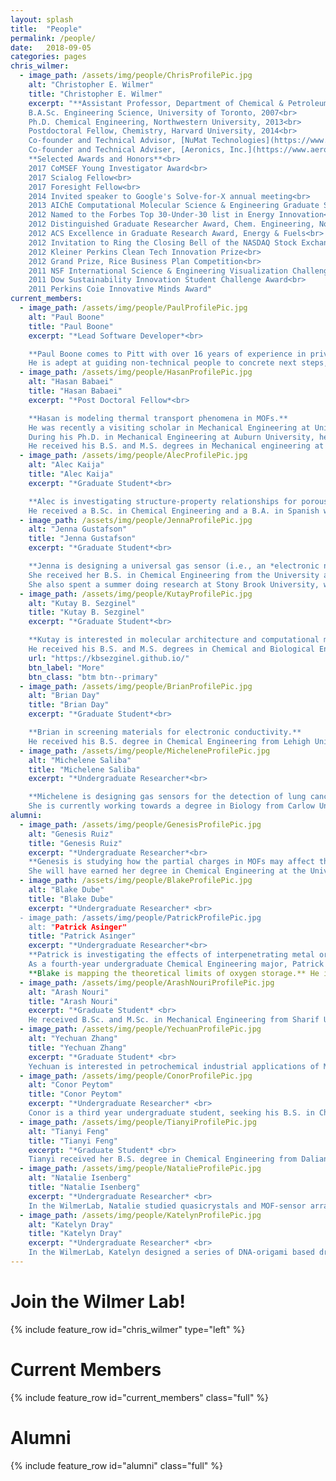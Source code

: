 ```yaml
---
layout: splash
title:  "People"
permalink: /people/
date:   2018-09-05
categories: pages
chris_wilmer:
  - image_path: /assets/img/people/ChrisProfilePic.jpg
    alt: "Christopher E. Wilmer"
    title: "Christopher E. Wilmer"
    excerpt: "**Assistant Professor, Department of Chemical & Petroleum Engineering**<br>
    B.A.Sc. Engineering Science, University of Toronto, 2007<br>
    Ph.D. Chemical Engineering, Northwestern University, 2013<br>
    Postdoctoral Fellow, Chemistry, Harvard University, 2014<br>
    Co-founder and Technical Advisor, [NuMat Technologies](https://www.numat-tech.com/)<br>
    Co-founder and Technical Adviser, [Aeronics, Inc.](https://www.aeronicsinc.com/)<br><br>
    **Selected Awards and Honors**<br>
    2017 CoMSEF Young Investigator Award<br>
    2017 Scialog Fellow<br>
    2017 Foresight Fellow<br>
    2014 Invited speaker to Google's Solve-for-X annual meeting<br>
    2013 AIChE Computational Molecular Science & Engineering Graduate Student Award<br>
    2012 Named to the Forbes Top 30-Under-30 list in Energy Innovation<br>
    2012 Distinguished Graduate Researcher Award, Chem. Engineering, Northwestern Univ.<br>
    2012 ACS Excellence in Graduate Research Award, Energy & Fuels<br>
    2012 Invitation to Ring the Closing Bell of the NASDAQ Stock Exchange<br>
    2012 Kleiner Perkins Clean Tech Innovation Prize<br>
    2012 Grand Prize, Rice Business Plan Competition<br>
    2011 NSF International Science & Engineering Visualization Challenge Winner<br>
    2011 Dow Sustainability Innovation Student Challenge Award<br>
    2011 Perkins Coie Innovative Minds Award"
current_members:
  - image_path: /assets/img/people/PaulProfilePic.jpg
    alt: "Paul Boone"
    title: "Paul Boone"
    excerpt: "*Lead Software Developer*<br>

    **Paul Boone comes to Pitt with over 16 years of experience in private industry transforming ideas into actual software.**
    He is adept at guiding non-technical people to concrete next steps, but his software and technical experience is extensive and spans data warehousing, database design, optimization and management, data center operations, cloud devops and scaling on AWS, frontend and backend web application frameworks and linux for embedded devices.​"
  - image_path: /assets/img/people/HasanProfilePic.jpg
    alt: "Hasan Babaei"
    title: "Hasan Babaei"
    excerpt: "*Post Doctoral Fellow*<br>

    **Hasan is modeling thermal transport phenomena in MOFs.**
    He was recently a visiting scholar in Mechanical Engineering at University of Illinois at Urbana-Champaign.
    During his Ph.D. in Mechanical Engineering at Auburn University, he worked on thermal transport in nanostructure-enhanced phase change materials.
    He received his B.S. and M.S. degrees in Mechanical engineering at the Iran University of Science and Technology and the University of Tehran, respectively."
  - image_path: /assets/img/people/AlecProfilePic.jpg
    alt: "Alec Kaija"
    title: "Alec Kaija"
    excerpt: "*Graduate Student*<br>

    **Alec is investigating structure-property relationships for porous materials.**
    He received a B.Sc. in Chemical Engineering and a B.A. in Spanish with a minor in Nuclear Engineering from the University of Rhode Island in 2014. Currently he is investigating structure-property relationships of porous materials for applications including high-pressure methane storage and carbon capture. He is also a co-founder and Technical Adviser of [Aeronics, Inc](https://www.aeronicsinc.com/)."
  - image_path: /assets/img/people/JennaProfilePic.jpg
    alt: "Jenna Gustafson"
    title: "Jenna Gustafson"
    excerpt: "*Graduate Student*<br>

    **Jenna is designing a universal gas sensor (i.e., an *electronic nose*).**
    She received her B.S. in Chemical Engineering from the University at Buffalo in 2014.
    She also spent a summer doing research at Stony Brook University, where she worked on synthesizing conductive polymers for energy storage applications."
  - image_path: /assets/img/people/KutayProfilePic.jpg
    alt: "Kutay B. Sezginel"
    title: "Kutay B. Sezginel"
    excerpt: "*Graduate Student*<br>

    **Kutay is interested in molecular architecture and computational materials design.**
    He received his B.S. and M.S. degrees in Chemical and Biological Engineering from Koç University in Istanbul focusing on methane storage in metal-organic frameworks. Currently he is investigating computational design of MOFs and investigating several properties such as drug delivery, adsorption, and thermal transport. He is also working on computational design of artificial molecular machines."
    url: "https://kbsezginel.github.io/"
    btn_label: "More"
    btn_class: "btm btn--primary"
  - image_path: /assets/img/people/BrianProfilePic.jpg
    alt: "Brian Day"
    title: "Brian Day"
    excerpt: "*Graduate Student*<br>

    **Brian in screening materials for electronic conductivity.**
    He received his B.S. degree in Chemical Engineering from Lehigh University in 2016 where he worked on synthesizing nanoporous films. He also worked on designing nanostructured electrodes for lithium metal batteries. Presently, he is investigating how to screen MOFs based on their electronic properties."
  - image_path: /assets/img/people/MicheleneProfilePic.jpg
    alt: "Michelene Saliba"
    title: "Michelene Saliba"
    excerpt: "*Undergraduate Researcher*<br>

    **Michelene is designing gas sensors for the detection of lung cancer biomarkers.**
    She is currently working towards a degree in Biology from Carlow University in Pittsburgh, PA."
alumni:
  - image_path: /assets/img/people/GenesisProfilePic.jpg
    alt: "Genesis Ruiz"
    title: "Genesis Ruiz"
    excerpt: "*Undergraduate Researcher*<br>
    **Genesis is studying how the partial charges in MOFs may affect the diffusion of gases.**
    She will have earned her degree in Chemical Engineering at the University of Puerto Rico, Mayaguez Campus, in 2019. She has researched in different areas such as Environmental Chemistry, Pharmaceutical and Bio-Medical Engineering. The latter at Washington State University, where she studied techniques for the isolation and purification of potential biomarkers for early diagnostics in cancerous diseases."
  - image_path: /assets/img/people/BlakeProfilePic.jpg
    alt: "Blake Dube"
    title: "Blake Dube"
    excerpt: "*Undergraduate Researcher*​ <br>
  - image_path: /assets/img/people/PatrickProfilePic.jpg
    alt: "Patrick Asinger"
    title: "Patrick Asinger"
    excerpt: "*Undergraduate Researcher*<br>
    **Patrick is investigating the effects of interpenetrating metal organic frameworks on thermal conductivity.**
    As a fourth-year undergraduate Chemical Engineering major, Patrick explored computational chemistry techniques to investigate the thermal conductivity of interpenetrated MOFs. He is now pursuing a PhD in chemical engineering."
    **Blake is mapping the theoretical limits of oxygen storage.** He is a third-year undergraduate student at the University of Pittsburgh, with a major in Chemical Engineering. Blake was awarded the Brackenridge Fellowship to continue his research with the goal of shedding new light on gas storage."
  - image_path: /assets/img/people/ArashNouriProfilePic.jpg
    alt: "Arash Nouri"
    title: "Arash Nouri"
    excerpt: "*Graduate Student*​ <br>
    He received B.Sc. and M.Sc. in Mechanical Engineering from Sharif University of Technology (SUT). Now, he is getting a PhD in Computational Modeling & Simulation (CMS) where he works on turbulent flow modeling, and a M.Sc. in Chemical Engineering.​"
  - image_path: /assets/img/people/YechuanProfilePic.jpg
    alt: "Yechuan Zhang"
    title: "Yechuan Zhang"
    excerpt: "*Graduate Student*​ <br>
    Yechuan is interested in petrochemical industrial applications of MOFs. He received his B.S. degree majoring in Oil and Gas Storage and Transportation Engineering. Now, he is pursuing his M.S. degree in Petroleum Engineering. He believes that there is a significant potential in using MOFs to separate impurities in oil and natural gas."
  - image_path: /assets/img/people/ConorProfilePic.jpg
    alt: "Conor Peytom"
    title: "Conor Peytom"
    excerpt: "*Undergraduate Researcher*​ <br>
    Conor is a third year undergraduate student, seeking his B.S. in Chemical Engineering. In addition to his research, Conor is in the midst of a co-op with a Pittsburgh based process engineering firm, Venture Engineering & Construction."
  - image_path: /assets/img/people/TianyiProfilePic.jpg
    alt: "Tianyi Feng"
    title: "Tianyi Feng"
    excerpt: "*Graduate Student*​ <br>
    Tianyi received her B.S. degree in Chemical Engineering from Dalian University of Technology in China. Tianyi was twice awarded the National Scholarship as an undergraduate student, and was the leader of a National Undergraduate Training Program for Innovation named *the synthesis and flocculation properties of polymerized silicate containing magnesium sulfate, aluminum sulfate and ferric sulfate (PSMAF)*."
  - image_path: /assets/img/people/NatalieProfilePic.jpg
    alt: "Natalie Isenberg"
    title: "Natalie Isenberg"
    excerpt: "*Undergraduate Researcher*​ <br>
    In the WilmerLab, Natalie studied quasicrystals and MOF-sensor arrays using grand canonical Monte Carlo simulations to predict gas adsorption on the sensors."
  - image_path: /assets/img/people/KatelynProfilePic.jpg
    alt: "Katelyn Dray"
    title: "Katelyn Dray"
    excerpt: "*Undergraduate Researcher*​ <br>
    In the WilmerLab, Katelyn designed a series of DNA-origami based drug-delivery *tubes* and calculated drug diffusivity in them using molecular simulations."
---
```

<p> </p>

Join the Wilmer Lab!
====================

{% include feature_row id="chris_wilmer" type="left" %}

Current Members
===============

{% include feature_row id="current_members" class="full" %}

Alumni
======

{% include feature_row id="alumni" class="full" %}
